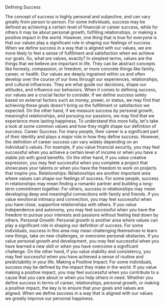 Defining Success

The concept of success is highly personal and subjective, and can vary greatly from person to person. For some individuals, success may be defined as achieving a certain level of financial or career success, while for others it may be about personal growth, fulfilling relationships, or making a positive impact in the world.
However, one thing that is true for everyone is that our values play a significant role in shaping our feelings of success. When we define success in a way that is aligned with our values, we are more likely to feel a sense of fulfillment and satisfaction when we achieve our goals.
So, what are values, exactly? In simplest terms, values are the things that we believe are important in life. They can be abstract concepts like honesty, compassion, or freedom, or more concrete things like family, career, or health.
Our values are deeply ingrained within us and often develop over the course of our lives through our experiences, relationships, and cultural influences. They are what guide our decisions, shape our attitudes, and influence our behaviors.
When it comes to defining success, our values are a crucial factor to consider. If we define success solely based on external factors such as money, power, or status, we may find that achieving these goals doesn't bring us the fulfillment or satisfaction we expected. On the other hand, if we measure success by personal growth, meaningful relationships, and pursuing our passions, we may find that we experience more lasting happiness.
To understand this more fully, let's take a look at some common values and how they might shape our definition of success.
Career Success:
For many people, their career is a significant part of their identity and plays a major role in how they define success. However, the definition of career success can vary widely depending on an individual's values.
For example, if you value financial security, you may feel successful when you achieve a certain level of income or when you have a stable job with good benefits. On the other hand, if you value creative expression, you may feel successful when you complete a project that showcases your talents or when you have the freedom to work on projects that inspire you.
Relationships:
Relationships are another important area where values can shape our feelings of success. For some people, success in relationships may mean finding a romantic partner and building a long-term commitment together. For others, success in relationships may mean developing deep and meaningful connections with family and friends.
If you value emotional intimacy and connection, you may feel successful when you have close, supportive relationships with others. If you value independence and autonomy, you may feel successful when you have the freedom to pursue your interests and passions without feeling tied down by others.
Personal Growth:
Personal growth is another area where values can play a significant role in shaping our definition of success. For some individuals, success in this area may mean challenging themselves to learn new things, take on new challenges, or overcome personal obstacles.
If you value personal growth and development, you may feel successful when you have learned a new skill or when you have overcome a significant challenge. On the other hand, if you value stability and consistency, you may feel successful when you have achieved a sense of routine and predictability in your life.
Making a Positive Impact:
For some individuals, success may be defined by the impact they make in the world. If you value making a positive impact, you may feel successful when you contribute to a cause that you care about or when you help others in need.
Whether you define success in terms of career, relationships, personal growth, or making a positive impact, the key is to ensure that your goals and values are aligned. When we define success in a way that is aligned with our values we greatly improve our personal happiness.